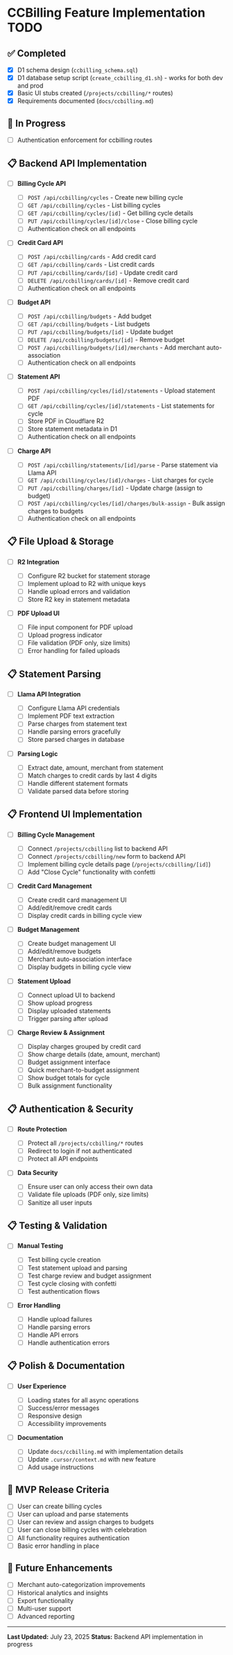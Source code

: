 # CCBilling Feature Implementation TODO

## ✅ Completed

- [x] D1 schema design (`ccbilling_schema.sql`)
- [x] D1 database setup script (`create_ccbilling_d1.sh`) - works for both dev and prod
- [x] Basic UI stubs created (`/projects/ccbilling/*` routes)
- [x] Requirements documented (`docs/ccbilling.md`)

## 🔄 In Progress

- [ ] Authentication enforcement for ccbilling routes

## 📋 Backend API Implementation

- [ ] **Billing Cycle API**

  - [ ] `POST /api/ccbilling/cycles` - Create new billing cycle
  - [ ] `GET /api/ccbilling/cycles` - List billing cycles
  - [ ] `GET /api/ccbilling/cycles/[id]` - Get billing cycle details
  - [ ] `PUT /api/ccbilling/cycles/[id]/close` - Close billing cycle
  - [ ] Authentication check on all endpoints

- [ ] **Credit Card API**

  - [ ] `POST /api/ccbilling/cards` - Add credit card
  - [ ] `GET /api/ccbilling/cards` - List credit cards
  - [ ] `PUT /api/ccbilling/cards/[id]` - Update credit card
  - [ ] `DELETE /api/ccbilling/cards/[id]` - Remove credit card
  - [ ] Authentication check on all endpoints

- [ ] **Budget API**

  - [ ] `POST /api/ccbilling/budgets` - Add budget
  - [ ] `GET /api/ccbilling/budgets` - List budgets
  - [ ] `PUT /api/ccbilling/budgets/[id]` - Update budget
  - [ ] `DELETE /api/ccbilling/budgets/[id]` - Remove budget
  - [ ] `POST /api/ccbilling/budgets/[id]/merchants` - Add merchant auto-association
  - [ ] Authentication check on all endpoints

- [ ] **Statement API**

  - [ ] `POST /api/ccbilling/cycles/[id]/statements` - Upload statement PDF
  - [ ] `GET /api/ccbilling/cycles/[id]/statements` - List statements for cycle
  - [ ] Store PDF in Cloudflare R2
  - [ ] Store statement metadata in D1
  - [ ] Authentication check on all endpoints

- [ ] **Charge API**
  - [ ] `POST /api/ccbilling/statements/[id]/parse` - Parse statement via Llama API
  - [ ] `GET /api/ccbilling/cycles/[id]/charges` - List charges for cycle
  - [ ] `PUT /api/ccbilling/charges/[id]` - Update charge (assign to budget)
  - [ ] `POST /api/ccbilling/cycles/[id]/charges/bulk-assign` - Bulk assign charges to budgets
  - [ ] Authentication check on all endpoints

## 📋 File Upload & Storage

- [ ] **R2 Integration**

  - [ ] Configure R2 bucket for statement storage
  - [ ] Implement upload to R2 with unique keys
  - [ ] Handle upload errors and validation
  - [ ] Store R2 key in statement metadata

- [ ] **PDF Upload UI**
  - [ ] File input component for PDF upload
  - [ ] Upload progress indicator
  - [ ] File validation (PDF only, size limits)
  - [ ] Error handling for failed uploads

## 📋 Statement Parsing

- [ ] **Llama API Integration**

  - [ ] Configure Llama API credentials
  - [ ] Implement PDF text extraction
  - [ ] Parse charges from statement text
  - [ ] Handle parsing errors gracefully
  - [ ] Store parsed charges in database

- [ ] **Parsing Logic**
  - [ ] Extract date, amount, merchant from statement
  - [ ] Match charges to credit cards by last 4 digits
  - [ ] Handle different statement formats
  - [ ] Validate parsed data before storing

## 📋 Frontend UI Implementation

- [ ] **Billing Cycle Management**

  - [ ] Connect `/projects/ccbilling` list to backend API
  - [ ] Connect `/projects/ccbilling/new` form to backend API
  - [ ] Implement billing cycle details page (`/projects/ccbilling/[id]`)
  - [ ] Add "Close Cycle" functionality with confetti

- [ ] **Credit Card Management**

  - [ ] Create credit card management UI
  - [ ] Add/edit/remove credit cards
  - [ ] Display credit cards in billing cycle view

- [ ] **Budget Management**

  - [ ] Create budget management UI
  - [ ] Add/edit/remove budgets
  - [ ] Merchant auto-association interface
  - [ ] Display budgets in billing cycle view

- [ ] **Statement Upload**

  - [ ] Connect upload UI to backend
  - [ ] Show upload progress
  - [ ] Display uploaded statements
  - [ ] Trigger parsing after upload

- [ ] **Charge Review & Assignment**
  - [ ] Display charges grouped by credit card
  - [ ] Show charge details (date, amount, merchant)
  - [ ] Budget assignment interface
  - [ ] Quick merchant-to-budget assignment
  - [ ] Show budget totals for cycle
  - [ ] Bulk assignment functionality

## 📋 Authentication & Security

- [ ] **Route Protection**

  - [ ] Protect all `/projects/ccbilling/*` routes
  - [ ] Redirect to login if not authenticated
  - [ ] Protect all API endpoints

- [ ] **Data Security**
  - [ ] Ensure user can only access their own data
  - [ ] Validate file uploads (PDF only, size limits)
  - [ ] Sanitize all user inputs

## 📋 Testing & Validation

- [ ] **Manual Testing**

  - [ ] Test billing cycle creation
  - [ ] Test statement upload and parsing
  - [ ] Test charge review and budget assignment
  - [ ] Test cycle closing with confetti
  - [ ] Test authentication flows

- [ ] **Error Handling**
  - [ ] Handle upload failures
  - [ ] Handle parsing errors
  - [ ] Handle API errors
  - [ ] Handle authentication errors

## 📋 Polish & Documentation

- [ ] **User Experience**

  - [ ] Loading states for all async operations
  - [ ] Success/error messages
  - [ ] Responsive design
  - [ ] Accessibility improvements

- [ ] **Documentation**
  - [ ] Update `docs/ccbilling.md` with implementation details
  - [ ] Update `.cursor/context.md` with new feature
  - [ ] Add usage instructions

## 🚀 MVP Release Criteria

- [ ] User can create billing cycles
- [ ] User can upload and parse statements
- [ ] User can review and assign charges to budgets
- [ ] User can close billing cycles with celebration
- [ ] All functionality requires authentication
- [ ] Basic error handling in place

## 🔮 Future Enhancements

- [ ] Merchant auto-categorization improvements
- [ ] Historical analytics and insights
- [ ] Export functionality
- [ ] Multi-user support
- [ ] Advanced reporting

---

**Last Updated:** July 23, 2025
**Status:** Backend API implementation in progress
